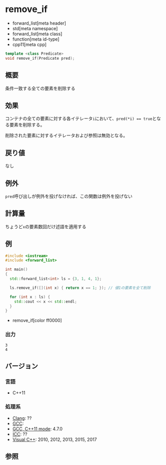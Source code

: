 # remove_if
* forward_list[meta header]
* std[meta namespace]
* forward_list[meta class]
* function[meta id-type]
* cpp11[meta cpp]

```cpp
template <class Predicate>
void remove_if(Predicate pred);
```

## 概要
条件一致する全ての要素を削除する


## 効果
コンテナの全ての要素に対する各イテレータ`i`において、`pred(*i) == true`となる要素を削除する。

削除された要素に対するイテレータおよび参照は無効となる。


## 戻り値
なし


## 例外
`pred`呼び出しが例外を投げなければ、この関数は例外を投げない


## 計算量
ちょうど`x`の要素数回だけ述語を適用する


## 例
```cpp example
#include <iostream>
#include <forward_list>

int main()
{
  std::forward_list<int> ls = {3, 1, 4, 1};

  ls.remove_if([](int x) { return x == 1; }); // 値1の要素を全て削除

  for (int x : ls) {
    std::cout << x << std::endl;
  }
}
```
* remove_if[color ff0000]

### 出力
```
3
4
```

## バージョン
### 言語
- C++11

### 処理系
- [Clang](/implementation.md#clang): ??
- [GCC](/implementation.md#gcc): 
- [GCC, C++11 mode](/implementation.md#gcc): 4.7.0
- [ICC](/implementation.md#icc): ??
- [Visual C++](/implementation.md#visual_cpp): 2010, 2012, 2013, 2015, 2017


## 参照


